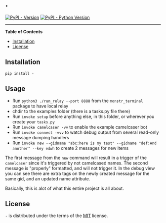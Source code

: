 # .

[![PyPI - Version](https://img.shields.io/pypi/v/-.svg)](https://pypi.org/project/-)
[![PyPI - Python Version](https://img.shields.io/pypi/pyversions/-.svg)](https://pypi.org/project/-)

-----

**Table of Contents**

- [Installation](#installation)
- [License](#license)

## Installation

```console
pip install -
```

## Usage
- Run `python3 ./run_relay --port 8888` from the `monstr_terminal` package to have local relay
- chdir to the examples folder (there is a tasks.py file there)
- Run `invoke setup` before anything else, in this folder, or wherever you create your `tasks.py`
- Run `invoke camelcaser -vv` to enable the example camelcaser bot 
- Run `invoke connect -vvv` to watch debug output from several read-only message dumping handlers
- Run `invoke new --gidname "abc:here is my test" --gidname "def:And another" --key edwh` to create 2 messages for new items

The first message from the `new` command will result in a trigger of the `camelcaser` since it's triggered by 
not camelcased names. The second message is "properly" formatted, and will not trigger it. In the debug view you can see
there are extra tags on the newly created message for the same gid, and an updated name attribute. 

Basically, this is alot of what this entire project is all about. 

## License

`-` is distributed under the terms of the [MIT](https://spdx.org/licenses/MIT.html) license.
